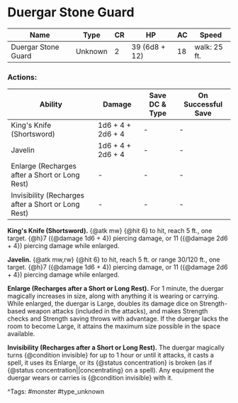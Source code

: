 # Duergar Stone Guard

| Name | Type | CR | HP | AC | Speed |
|------|------|----|----|----|-------|
| Duergar Stone Guard | Unknown | 2 | 39 (6d8 + 12) | 18 | walk: 25 ft. |

### Actions:

| Ability | Damage | Save DC & Type | On Successful Save |
|---------|--------|----------------|--------------------|
| King's Knife (Shortsword) | 1d6 + 4 + 2d6 + 4 | - | - |
| Javelin | 1d6 + 4 + 2d6 + 4 | - | - |
| Enlarge (Recharges after a Short or Long Rest) | - | - | - |
| Invisibility (Recharges after a Short or Long Rest) | - | - | - |


**King's Knife (Shortsword).** {@atk mw} {@hit 6} to hit, reach 5 ft., one target. {@h}7 ({@damage 1d6 + 4}) piercing damage, or 11 ({@damage 2d6 + 4}) piercing damage while enlarged.

**Javelin.** {@atk mw,rw} {@hit 6} to hit, reach 5 ft. or range 30/120 ft., one target. {@h}7 ({@damage 1d6 + 4}) piercing damage, or 11 ({@damage 2d6 + 4}) piercing damage while enlarged.

**Enlarge (Recharges after a Short or Long Rest).** For 1 minute, the duergar magically increases in size, along with anything it is wearing or carrying. While enlarged, the duergar is Large, doubles its damage dice on Strength-based weapon attacks (included in the attacks), and makes Strength checks and Strength saving throws with advantage. If the duergar lacks the room to become Large, it attains the maximum size possible in the space available.

**Invisibility (Recharges after a Short or Long Rest).** The duergar magically turns {@condition invisible} for up to 1 hour or until it attacks, it casts a spell, it uses its Enlarge, or its {@status concentration} is broken (as if {@status concentration||concentrating} on a spell). Any equipment the duergar wears or carries is {@condition invisible} with it.

^Tags: #monster #type_unknown